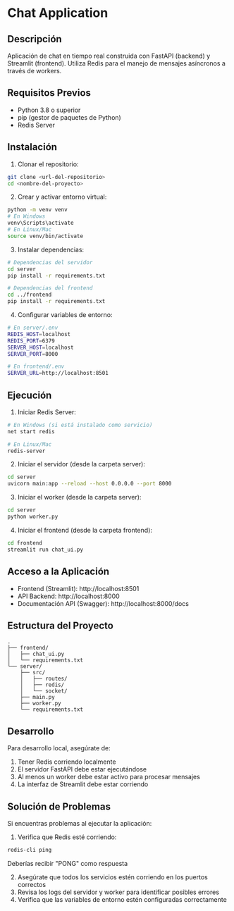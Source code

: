 # Chat Application

## Descripción
Aplicación de chat en tiempo real construida con FastAPI (backend) y Streamlit (frontend). Utiliza Redis para el manejo de mensajes asíncronos a través de workers.

## Requisitos Previos
- Python 3.8 o superior
- pip (gestor de paquetes de Python)
- Redis Server

## Instalación

1. Clonar el repositorio:
```bash
git clone <url-del-repositorio>
cd <nombre-del-proyecto>
```

2. Crear y activar entorno virtual:
```bash
python -m venv venv
# En Windows
venv\Scripts\activate
# En Linux/Mac
source venv/bin/activate
```

3. Instalar dependencias:
```bash
# Dependencias del servidor
cd server
pip install -r requirements.txt

# Dependencias del frontend
cd ../frontend
pip install -r requirements.txt
```

4. Configurar variables de entorno:
```bash
# En server/.env
REDIS_HOST=localhost
REDIS_PORT=6379
SERVER_HOST=localhost
SERVER_PORT=8000

# En frontend/.env
SERVER_URL=http://localhost:8501
```

## Ejecución

1. Iniciar Redis Server:
```bash
# En Windows (si está instalado como servicio)
net start redis

# En Linux/Mac
redis-server
```

2. Iniciar el servidor (desde la carpeta server):
```bash
cd server
uvicorn main:app --reload --host 0.0.0.0 --port 8000
```

3. Iniciar el worker (desde la carpeta server):
```bash
cd server
python worker.py
```

4. Iniciar el frontend (desde la carpeta frontend):
```bash
cd frontend
streamlit run chat_ui.py
```

## Acceso a la Aplicación

- Frontend (Streamlit): http://localhost:8501
- API Backend: http://localhost:8000
- Documentación API (Swagger): http://localhost:8000/docs

## Estructura del Proyecto
```
.
├── frontend/
│   ├── chat_ui.py
│   └── requirements.txt
└── server/
    ├── src/
    │   ├── routes/
    │   ├── redis/
    │   └── socket/
    ├── main.py
    ├── worker.py
    └── requirements.txt
```

## Desarrollo

Para desarrollo local, asegúrate de:

1. Tener Redis corriendo localmente
2. El servidor FastAPI debe estar ejecutándose
3. Al menos un worker debe estar activo para procesar mensajes
4. La interfaz de Streamlit debe estar corriendo

## Solución de Problemas

Si encuentras problemas al ejecutar la aplicación:

1. Verifica que Redis esté corriendo:
```bash
redis-cli ping
```
Deberías recibir "PONG" como respuesta

2. Asegúrate que todos los servicios estén corriendo en los puertos correctos
3. Revisa los logs del servidor y worker para identificar posibles errores
4. Verifica que las variables de entorno estén configuradas correctamente

